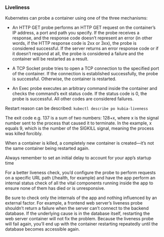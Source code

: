 ### Liveliness

 Kubernetes can probe a container using one of the three mechanisms:

 - An HTTP GET probe performs an HTTP GET request on the container’s IP address, a port and path you specify. If the probe receives a response, and the response code doesn’t represent an error (in other words, if the HTTP response code is 2xx or 3xx), the probe is considered successful. If the server returns an error response code or if it doesn’t respond at all, the probe is considered a failure and the container will be restarted as a result.

 - A TCP Socket probe tries to open a TCP connection to the specified port of the container. If the connection is established successfully, the probe is successful. Otherwise, the container is restarted.

 - An Exec probe executes an arbitrary command inside the container and checks the command’s exit status code. If the status code is 0, the probe is successful. All other codes are considered failures.

 Restart reason can be described: `kubectl describe po kubia-liveness`

  The exit code e.g. 137 is a sum of two numbers: 128+x, where x is the signal number sent to the process that caused it to terminate. In the example, x equals 9, which is the number of the SIGKILL signal, meaning the process was killed forcibly.

When a container is killed, a completely new container is created—it’s not the same container being restarted again.

Always remember to set an initial delay to account for your app’s startup time

For a better liveness check, you’d configure the probe to perform requests on a specific URL path (/health, for example) and have the app perform an internal status check of all the vital components running inside the app to ensure none of them has died or is unresponsive.

Be sure to check only the internals of the app and nothing influenced by an external factor. For example, a frontend web server’s liveness probe shouldn’t return a failure when the server can’t connect to the backend database. If the underlying cause is in the database itself, restarting the web server container will not fix the problem. Because the liveness probe will fail again, you’ll end up with the container restarting repeatedly until the database becomes accessible again.